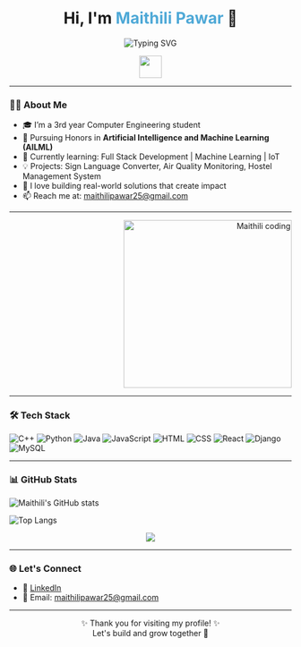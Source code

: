 <h1 align="center">
  Hi, I'm <span style="color:#4fa9d7;">Maithili Pawar</span> 👋
</h1>

<p align="center">
  <img src="https://readme-typing-svg.herokuapp.com?font=Fira+Code&weight=500&size=22&pause=1000&color=4FA9D7&center=true&vCenter=true&width=435&lines=AI%2FML+Honors+Student;Computer+Engineering+Student;Data+Science+Explorer;IoT+%7C+Web+Dev+Enthusiast;Always+Learning+Something+New" alt="Typing SVG" />
</p>

<p align="center">
  <img src="https://media.giphy.com/media/hvRJCLFzcasrR4ia7z/giphy.gif" width="40px" />
</p>


---

### 👩‍💻 About Me

- 🎓 I’m a 3rd year Computer Engineering student  
- 🤖 Pursuing Honors in **Artificial Intelligence and Machine Learning (AILML)**  
- 🌱 Currently learning: Full Stack Development | Machine Learning | IoT  
- 💡 Projects: Sign Language Converter, Air Quality Monitoring, Hostel Management System  
- 🚀 I love building real-world solutions that create impact  
- 📫 Reach me at: maithilipawar25@gmail.com  

---
<p align="right">
  <img src="https://github.com/05Maithili/05Maithili/image.gif" alt="Maithili coding" width="300"/>
</p>

---

### 🛠️ Tech Stack

![C++](https://img.shields.io/badge/C++-00599C?style=flat-square&logo=c%2B%2B&logoColor=white)
![Python](https://img.shields.io/badge/Python-3776AB?style=flat-square&logo=python&logoColor=white)
![Java](https://img.shields.io/badge/Java-ED8B00?style=flat-square&logo=java&logoColor=white)
![JavaScript](https://img.shields.io/badge/JavaScript-F7DF1E?style=flat-square&logo=javascript&logoColor=black)
![HTML](https://img.shields.io/badge/HTML5-e34c26?style=flat-square&logo=html5&logoColor=white)
![CSS](https://img.shields.io/badge/CSS3-264de4?style=flat-square&logo=css3&logoColor=white)
![React](https://img.shields.io/badge/React-20232a?style=flat-square&logo=react&logoColor=61DAFB)
![Django](https://img.shields.io/badge/Django-092e20?style=flat-square&logo=django&logoColor=white)
![MySQL](https://img.shields.io/badge/MySQL-4479A1?style=flat-square&logo=mysql&logoColor=white)
 

---

### 📊 GitHub Stats

![Maithili's GitHub stats](https://github-readme-stats.vercel.app/api?username=05Maithili&show_icons=true&theme=tokyonight)

![Top Langs](https://github-readme-stats.vercel.app/api/top-langs/?username=05Maithili&layout=compact&theme=tokyonight)

<p align="center">
  <img src="https://github-readme-streak-stats.herokuapp.com?user=05Maithili&theme=tokyonight&hide_border=true" />
</p>


---

### 🌐 Let's Connect

- 💼 [LinkedIn](https://www.linkedin.com/in/maithili-pawar2005/)  
- 📧 Email: maithilipawar25@gmail.com  

---

<p align="center">✨ Thank you for visiting my profile! ✨<br>Let's build and grow together 🚀</p>
 
